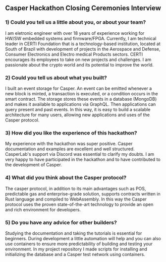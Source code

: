 
## Casper Hackathon Closing Ceremonies Interview


### 1) Could you tell us a little about you, or about your team?

I am eletronic engineer with over 18 years of experience working for HW/SW embedded systems and firmware/FPGA.
Currently, I am technical leader in CERTI Foundation that is a technology-based institution, located at South of Brazil with development of projects in the Aerospace and Defense, Consumer Electronics and Electro medical Products sectors. CERTI encourages its employees to take on new projects and challenges.
I am passionate about the crypto world and its potential to improve the world.


### 2) Could you tell us about what you built?

I built an event storage for Casper. An event can be emitted whenever a new block is minted, a transaction is executed, or a condition occurs in the smart contract.
The storage stores these events in a database (MongoDB) and makes it available to applications via GraphQL. Then applications can query present and past events.
In this way, it is easy to build a scalable architecture for many users, allowing new applications and uses of the Casper protocol.

### 3) How did you like the experience of this hackathon?

My experience with the hackathon was super positive. Casper documentation and examples are excellent and well structured. CasperLab's support via Discord was essential to clarify my doubts.
I am very happy to have participated in the hackathon and to have contributed to the development of Casper.


### 4) What did you think about the Casper protocol?

The casper protocol, in addition to its main advantages such as POS, predictable gas and enterprise-grade solution, supports contracts written in Rust language and compiled to WebAssembly.
In this way the Casper protocol uses the proven state-of-the-art technology to provide an open and rich environment for developers.

### 5) Do you have any advice for other builders?

Studying the documentation and taking the tutorials is essential for beginners.
During development a little automation will help and you can also use containers to ensure more predictability of building and testing your environment.
In my project repository I made scripts for installing and initializing the database and a Casper test network using containers.
